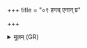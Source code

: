 +++
title = "०९ हन्त्व् एनान् प्र"

+++
<details><summary>मूलम् (GR)</summary>

हन्त्व् एनान् प्र दहत्व्  
अग्निर् यो नः पृतन्यति ।  
क्रव्यादाग्निना वयं  
सपत्नान् प्र दहामसि ॥
</details>